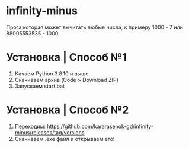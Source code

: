 # infinity-minus
Прога которая может вычитать любые числа, к примеру 1000 - 7 или 88005553535 - 1000

# Установка | Способ №1
1. Качаем Python 3.8.10 и выше
2. Скачиваем архив (Code > Download ZIP)
3. Запускаем start.bat

# Установка | Способ №2
1. Переходим: https://github.com/kararasenok-gd/infinity-minus/releases/tag/versions
2. Скачиваем .exe файл и открываем его!
